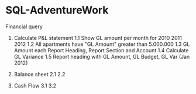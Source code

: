 # SQL-AdventureWork
Financial query
1. Calculate P&L statement
1.1 Show GL amount per month for 2010 2011 2012
1.2 All apartments have "GL Amount" greater than 5.000.000 
1.3 GL Amount each Report Heading, Report Section and Account
1.4 Calculate GL Variance
1.5 Report heading with GL Amount, GL Budget, GL Var (Jan 2012)

2. Balance sheet
2.1
2.2

3. Cash Flow
3.1
3.2

